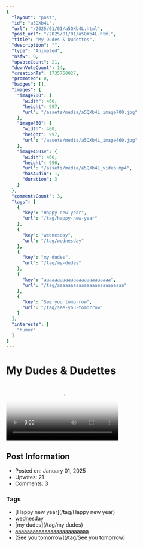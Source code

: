 ```yaml
---
{
  "layout": "post",
  "id": "a5QXb4L",
  "url": "/2025/01/01/a5QXb4L.html",
  "post_url": "/2025/01/01/a5QXb4L.html",
  "title": "My Dudes & Dudettes",
  "description": "",
  "type": "Animated",
  "nsfw": 0,
  "upVoteCount": 21,
  "downVoteCount": 14,
  "creationTs": 1735750027,
  "promoted": 0,
  "badges": [],
  "images": {
    "image700": {
      "width": 460,
      "height": 997,
      "url": "/assets/media/a5QXb4L_image700.jpg"
    },
    "image460": {
      "width": 460,
      "height": 997,
      "url": "/assets/media/a5QXb4L_image460.jpg"
    },
    "image460sv": {
      "width": 460,
      "height": 996,
      "url": "/assets/media/a5QXb4L_video.mp4",
      "hasAudio": 1,
      "duration": 3
    }
  },
  "commentsCount": 3,
  "tags": [
    {
      "key": "Happy new year",
      "url": "/tag/happy-new-year"
    },
    {
      "key": "wednesday",
      "url": "/tag/wednesday"
    },
    {
      "key": "my dudes",
      "url": "/tag/my-dudes"
    },
    {
      "key": "aaaaaaaaaaaaaaaaaaaaaaaaa",
      "url": "/tag/aaaaaaaaaaaaaaaaaaaaaaaaa"
    },
    {
      "key": "See you tomorrow",
      "url": "/tag/see-you-tomorrow"
    }
  ],
  "interests": [
    "humor"
  ]
}
---
```


# My Dudes & Dudettes

<video controls playsinline loop poster="/assets/media/a5QXb4L_image460.jpg">
  <source src="/assets/media/a5QXb4L_video.mp4" type="video/mp4">
  Your browser does not support the video tag.
</video>

## Post Information

- Posted on: January 01, 2025
- Upvotes: 21
- Comments: 3

### Tags

- [Happy new year](/tag/Happy new year)
- [wednesday](/tag/wednesday)
- [my dudes](/tag/my dudes)
- [aaaaaaaaaaaaaaaaaaaaaaaaa](/tag/aaaaaaaaaaaaaaaaaaaaaaaaa)
- [See you tomorrow](/tag/See you tomorrow)
